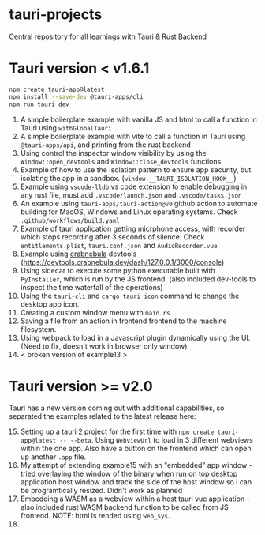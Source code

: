# tauri-projects
Central repository for all learnings with Tauri &amp; Rust Backend

# Tauri version < v1.6.1

```bash
npm create tauri-app@latest
npm install --save-dev @tauri-apps/cli
npm run tauri dev
```

1. A simple boilerplate example with vanilla JS and html to call a function in Tauri using `withGlobalTauri` 
2. A simple boilerplate example with vite to call a function in Tauri using `@tauri-apps/api`, and printing from the rust backend
3. Using control the inspector window visibility by using the `Window::open_devtools` and `Window::close_devtools` functions
4. Example of how to use the Isolation pattern to ensure app security, but isolating the app in a sandbox. (`window.__TAURI_ISOLATION_HOOK__`)
5. Example using `vscode-lldb` vs code extension to enable debugging in any rust file, must add `.vscode/launch.json` and `.vscode/tasks.json`
6. An example using `tauri-apps/tauri-action@v0` github action to automate building for MacOS, Windows and Linux operating systems. Check `.github/workflows/build.yaml`
7. Example of tauri application getting micrphone access, with recorder which stops recording after 3 seconds of silence. Check `entitlements.plist`, `tauri.conf.json` and `AudioRecorder.vue`
8. Example using [crabnebula](https://github.com/crabnebula-dev/devtools) devtools (https://devtools.crabnebula.dev/dash/127.0.0.1/3000/console)
9. Using sidecar to execute some python executable built with `PyInstaller`, which is run by the JS frontend. (also included dev-tools to inspect the time waterfall of the operations)
10. Using the `tauri-cli` and `cargo tauri icon` command to change the desktop app icon.
11. Creating a custom window menu with `main.rs`
12. Saving a file from an action in frontend frontend to the machine filesystem.
13. Using webpack to load in a Javascript plugin dynamically using the UI. (Need to fix, doesn't work in browser only window)
14. < broken version of example13 >
<!-- 7. Reducing build size: the following example showcases how to optimize builds for size
8. Embedding External Binaries
9. Embedding Additional Files -->

# Tauri version >= v2.0

Tauri has a new version coming out with additional capabilities, so separated the examples related to the latest release here: 

15. Setting up a tauri 2 project for the first time with `npm create tauri-app@latest -- --beta`. Using `WebviewUrl` to load in 3 different webviews within the one app. Also have a button on the frontend which can open up another `.app` file.
16. My attempt of extending example15 with an "embedded" app window - tried overlaying the window of the binary when run on top desktop application host window and track the side of the host window so i can be programtically resized. Didn't work as planned
17. Embedding a WASM as a webview within a host tauri vue application - also included rust WASM backend function to be called from JS frontend. NOTE: html is rended using `web_sys`.
18. 

